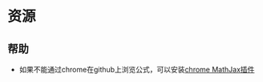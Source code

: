 # 资源


## 帮助
* 如果不能通过chrome在github上浏览公式，可以安装[chrome MathJax插件](https://chromewebstore.google.com/detail/mathjax-plugin-for-github/ioemnmodlmafdkllaclgeombjnmnbima?utm_source=ext_app_menu "MathJax Plugin for github")

